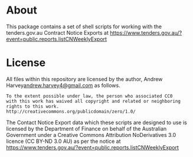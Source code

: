 # About
This package contains a set of shell scripts for working with the tenders.gov.au
Contract Notice Exports at https://www.tenders.gov.au/?event=public.reports.listCNWeeklyExport

# License
All files within this repository are licensed by the author,
Andrew Harvey<andrew.harvey4@gmail.com> as follows.

    To the extent possible under law, the person who associated CC0
    with this work has waived all copyright and related or neighboring
    rights to this work.
    http://creativecommons.org/publicdomain/zero/1.0/

The Contact Notice Export data which these scripts are designed to use is
licensed by the Department of Finance on behalf of the Australian Government
under a Creative Commons Attribution NoDerivatives 3.0 licence (CC BY-ND 3.0 AU)
as per the notice at https://www.tenders.gov.au/?event=public.reports.listCNWeeklyExport
